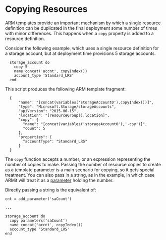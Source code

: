 # Copying Resources

ARM templates provide an important mechanism by which a single resource definition can be duplicated in the final deployment some number of times with minor differences.
This happens when a `copy` property is added to a resource definition.

Consider the following example, which uses a single resource definition for a storage account, but at deployment time provisions 5 storage accounts.

```
  storage_account do
	copy 5
    name concat('accnt', copyIndex())
    account_type 'Standard_LRS'
  end
```

This script produces the following ARM template fragment:

```
  {
      "name": "[concat(variables('storageAccount0'),copyIndex())]",
      "type": "Microsoft.Storage/storageAccounts",
      "apiVersion": "2015-06-15",
      "location": "[resourceGroup().location]",
      "copy": {
        "name": "[concat(variables('storageAccount0'),'-cpy')]",
        "count": 5
      },
      "properties": {
        "accountType": "Standard_LRS"
      }
  }
```
The `copy` function accepts a number, or an expression representing the number of copies to make. Passing the number of resource copies to create as a template parameter is a main scenario for copying, so it gets special treatment. 
You can also pass in a string, as in the example, in which case ARMit will treat it as a [parameter](parameters.md) holding the number.

Directly passing a string is the equivalent of:

```
cnt = add_parameter('saCount')

...
  
storage_account do
  copy parameters('saCount')
  name concat('accnt', copyIndex())
  account_type 'Standard_LRS'
end   
```